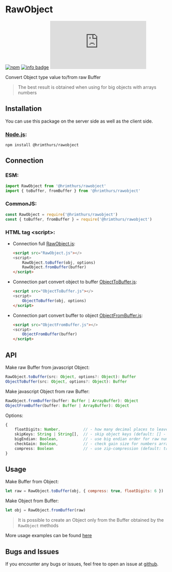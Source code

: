# RawObject

[![npm](https://img.shields.io/npm/v/@hrimthurs/rawobject.svg)](https://npmjs.com/@hrimthurs/rawobject)
[![info badge](https://img.shields.io/npm/dt/@hrimthurs/rawobject.svg)](http://npm-stat.com/charts.html?package=@hrimthurs/rawobject)
[![GitHub file size in bytes](https://img.shields.io/github/size/hrimthurs/RawObject/dist/RawObject.js?label=lib%20size)](https://github.com/hrimthurs/RawObject/blob/master/dist/RawObject.js)

Convert Object type value to/from raw Buffer

> The best result is obtained when using for big objects with arrays numbers

## Installation

You can use this package on the server side as well as the client side.

### [Node.js](http://nodejs.org/):

~~~
npm install @hrimthurs/rawobject
~~~

## Connection

### ESM:

~~~ javascript
import RawObject from '@hrimthurs/rawobject'
import { toBuffer, fromBuffer } from '@hrimthurs/rawobject'
~~~

### CommonJS:

~~~ javascript
const RawObject = require('@hrimthurs/rawobject')
const { toBuffer, fromBuffer } = require('@hrimthurs/rawobject')
~~~

### HTML tag \<script\>:

* Connection full [RawObject.js](https://github.com/hrimthurs/RawObject/blob/master/dist/RawObject.js):

    ~~~ html
    <script src="RawObject.js"></>
    <script>
        RawObject.toBuffer(obj, options)
        RawObject.fromBuffer(buffer)
    </script>
    ~~~

* Connection part convert object to buffer [ObjectToBuffer.js](https://github.com/hrimthurs/RawObject/blob/master/dist/ObjectToBuffer.js):

    ~~~ html
    <script src="ObjectToBuffer.js"></>
    <script>
        ObjectToBuffer(obj, options)
    </script>
    ~~~

* Connection part convert buffer to object [ObjectFromBuffer.js](https://github.com/hrimthurs/RawObject/blob/master/dist/ObjectFromBuffer.js):

    ~~~ html
    <script src="ObjectFromBuffer.js"></>
    <script>
        ObjectFromBuffer(buffer)
    </script>
    ~~~

## API

Make raw Buffer from javascript Object:

~~~ typescript
RawObject.toBuffer(src: Object, options?: Object): Buffer
ObjectToBuffer(src: Object, options?: Object): Buffer
~~~

Make javascript Object from raw Buffer:

~~~ typescript
RawObject.fromBuffer(buffer: Buffer | ArrayBuffer): Object
ObjectFromBuffer(buffer: Buffer | ArrayBuffer): Object
~~~

Options:

~~~ typescript
{
    floatDigits: Number,          // - how many decimal places to leave in float numbers (default: 0 - no trunc float)
    skipKeys: String | String[],  // - skip object keys (default: [] - no skip keys)
    bigEndian: Boolean,           // - use big endian order for raw numbers (default: true)
    checkGain: Boolean,           // - check gain size for numbers arrays (default: true)
    compress: Boolean             // - use zip-compression (default: true)
}
~~~

## Usage

Make Buffer from Object:

~~~ javascript
let raw = RawObject.toBuffer(obj, { compress: true, floatDigits: 6 })
~~~

Make Object from Buffer:

~~~ javascript
let obj = RawObject.fromBuffer(raw)
~~~

> It is possible to create an Object only from the Buffer obtained by the `RawObject` methods

More usage examples can be found [here](./examples/example.js)

## Bugs and Issues

If you encounter any bugs or issues, feel free to open an issue at
[github](https://github.com/hrimthurs/RawObject).
